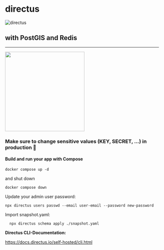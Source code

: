 # directus

![directus](https://user-images.githubusercontent.com/522079/158864859-0fbeae62-9d7a-4619-b35e-f8fa5f68e0c8.png)

## with PostGIS and Redis

---

<img src="https://www.docker.com/wp-content/uploads/2022/03/Moby-logo.png" data-canonical-src="https://www.docker.com/wp-content/uploads/2022/03/Moby-logo.png" width="260" />

### Make sure to change sensitive values (KEY, SECRET, ...) in production 🧐

#### Build and run your app with Compose

```
docker compose up -d
```

and shut down

```
docker compose down
```

Update your admin user password:

```
npx directus users passwd --email user-email --password new-password
```

Import snapshot.yaml:

```
  npx directus schema apply ./snapshot.yaml
```

**Directus CLI-Documentation:**

<https://docs.directus.io/self-hosted/cli.html>
